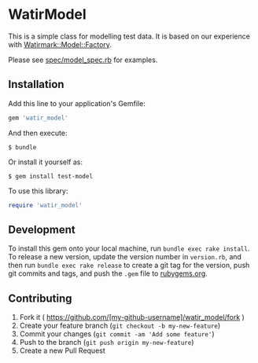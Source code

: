 # WatirModel

This is a simple class for modelling test data. It is based on our experience with [Watirmark::Model::Factory](https://github.com/watirmark/watirmark/blob/master/spec/model_factory_spec.rb).

Please see [spec/model_spec.rb](spec/model_spec.rb) for examples.

## Installation

Add this line to your application's Gemfile:

```ruby
gem 'watir_model'
```

And then execute:

    $ bundle

Or install it yourself as:

    $ gem install test-model
    
To use this library:

```ruby
require 'watir_model'
```

## Development

To install this gem onto your local machine, run `bundle exec rake install`. To release a new version, update the version number in `version.rb`, and then run `bundle exec rake release` to create a git tag for the version, push git commits and tags, and push the `.gem` file to [rubygems.org](https://rubygems.org).

## Contributing

1. Fork it ( https://github.com/[my-github-username]/watir_model/fork )
2. Create your feature branch (`git checkout -b my-new-feature`)
3. Commit your changes (`git commit -am 'Add some feature'`)
4. Push to the branch (`git push origin my-new-feature`)
5. Create a new Pull Request

